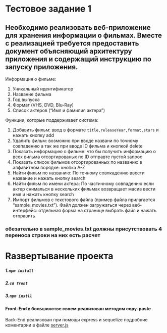 Тестовое задание 1
=======================
Необходимо реализовать веб-приложение для хранения информации о фильмах. Вместе с реализацией требуется предоставить документ объясняющий архитектуру приложения и содержащий инструкцию по запуску приложения.
-----
Информация о фильме:
1. Уникальный идентификатор
2. Название фильма
3. Год выпуска
4. Формат (VHS, DVD, Blu-Ray)
5. Список актеров (“Имя и фамилия актера”)

Функции, которые поддерживает система:
1. Добавить фильм: ввод в формате ```title,releaseYear,format,stars``` и нажать кнопку add 
2. Удалить фильм: возможно при вводе названи по точному совпадению а так же при вводе ID фильма и кнопкой delete 
3. Показать информацию о фильме: что бы получить информацию о всех вильма отсортированых по ID отправте пустой запрос 
4. Показать список фильмов отсортированных по названию в алфавитном порядке:	кнопка A-Z
5. Найти фильм по названию: По точному совпкадению ввести название и нажать кнопку search
6. Найти фильм по имени актера: По частичному совпадению если актер снималься в нескольких фильмах возвращает масив вести имя и нажать кнопку search
7. Импорт фильмов с текстового файла (пример файла прилагается “sample_movies.txt”). Файл должен загружаться через веб-интерфейс: отдельная форма на странице выбрать файл и нажать отправить 
### обезательно в sample_movies.txt должны присутствовать 4 переноса строки на них есть расчет 
 Rазвертывание проекта
=======================
##### 1.```npm install```
##### 2.```cd front```
##### 3.```npm instll```

#### Front-End в большинстве своем реализован методом сopy-paste
Back-End реализован  при помощи express и sequelize подробние коментарии в файле [server.js](https://github.com/nick6996war/WL/blob/master/server/server.js)
